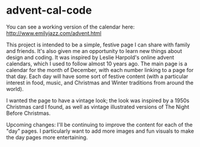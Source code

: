 # advent-cal-code

You can see a working version of the calendar here: http://www.emilyjazz.com/advent.html

This project is intended to be a simple, festive page I can share with family and friends. It's also given me an opportunity to learn new things about design and coding. It was inspired by Leslie Harpold's online advent calendars, which I used to follow almost 10 years ago. The main page is a calendar for the month of December, with each number linking to a page for that day. Each day will have some sort of festive content (with a particular interest in food, music, and Christmas and Winter traditions from around the world). 

I wanted the page to have a vintage look; the look was inspired by a 1950s Christmas card I found, as well as vintage illustrated versions of The Night Before Christmas.

Upcoming changes: I'll be continuing to improve the content for each of the "day" pages. I particularly want to add more images and fun visuals to make the day pages more entertaining.
